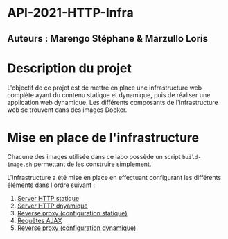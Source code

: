 # API-2021-HTTP-Infra

## Auteurs : Marengo Stéphane & Marzullo Loris

# Description du projet

L'objectif de ce projet est de mettre en place une infrastructure web complète ayant du contenu statique et dynamique, puis de réaliser une application web dynamique. Les différents composants de l'infrastructure web se trouvent dans des images Docker.

# Mise en place de l'infrastructure

Chacune des images utilisée dans ce labo possède un script `build-image.sh` permettant de les construire simplement.

L'infrastructure a été mise en place en effectuant configurant les différents éléments dans l'ordre suivant :

1. [Server HTTP statique](./docs/etape1.md)
2. [Server HTTP dnyamique](./docs/etape2.md)
3. [Reverse proxy (configuration statique)](./docs/etape3.md)
4. [Requêtes AJAX](./docs/etape4.md)
5. [Reverse proxy (configuration dynamique)](./docs/etape5.md)

